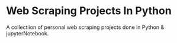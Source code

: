 # Web Scraping Projects In Python

A collectiion of personal web scraping projects done in Python & jupyterNotebook.
